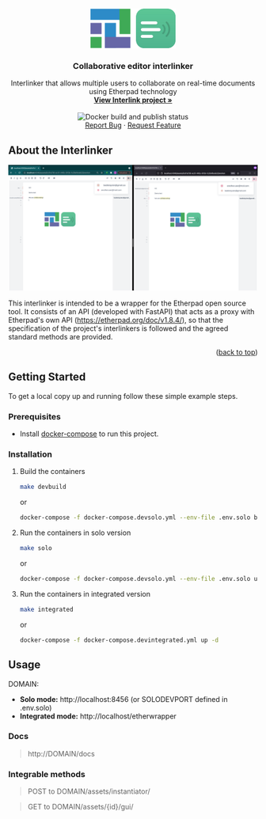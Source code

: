 <div id="top"></div>

<!-- PROJECT LOGO -->
<br />
<div align="center">
  <a href="https://github.com/interlink-project/interlinker-collaborative-editor">
    <img src="images/logo.png" alt="Logo" width="172" height="80">
  </a>

  <h3 align="center">Collaborative editor interlinker</h3>

  <p align="center">
    Interlinker that allows multiple users to collaborate on real-time documents using Etherpad technology
    <br />
    <a href="https://interlink-project.eu/"><strong>View Interlink project »</strong></a>
    <br />
    <br />
    <img src="https://github.com/interlink-project/interlinker-etherpad/actions/workflows/build-and-publish-docker.yml/badge.svg" alt="Docker build and publish status"></img>
    <br />
    <a href="https://github.com/interlink-project/interlinker-etherpad/issues">Report Bug</a>
    ·
    <a href="https://github.com/interlink-project/interlinker-etherpad/issues">Request Feature</a>
  </p>
</div>

<!-- ABOUT THE INTERLINKER -->
## About the Interlinker

![Screen Shot](images/screenshot.png)

This interlinker is intended to be a wrapper for the Etherpad open source tool. It consists of an API (developed with FastAPI) that acts as a proxy with Etherpad's own API (https://etherpad.org/doc/v1.8.4/), so that the specification of the project's interlinkers is followed and the agreed standard methods are provided.

<p align="right">(<a href="#top">back to top</a>)</p>

<!-- GETTING STARTED -->
## Getting Started

To get a local copy up and running follow these simple example steps.

### Prerequisites

* Install [docker-compose](https://docs.docker.com/compose/install/) to run this project.

### Installation

1. Build the containers

   ```sh
   make devbuild
   ```

   or 
   ```sh
   docker-compose -f docker-compose.devsolo.yml --env-file .env.solo build
   ```

1. Run the containers in solo version

   ```sh
   make solo
   ```
   or
   ```sh
   docker-compose -f docker-compose.devsolo.yml --env-file .env.solo up -d
   ```
1. Run the containers in integrated version

    ```sh
   make integrated
   ```
   or
   ```sh
   docker-compose -f docker-compose.devintegrated.yml up -d
   ```

<!-- USAGE EXAMPLES -->
## Usage

DOMAIN:
  * **Solo mode:** http://localhost:8456 (or SOLODEVPORT defined in .env.solo)
  * **Integrated mode:** http://localhost/etherwrapper

### Docs

>  http://DOMAIN/docs

### Integrable methods

>  POST to DOMAIN/assets/instantiator/ 

>  GET to DOMAIN/assets/{id}/gui/

